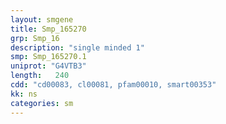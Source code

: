 ```yaml
---
layout: smgene
title: Smp_165270
grp: Smp_16
description: "single minded 1"
smp: Smp_165270.1
uniprot: "G4VTB3"
length:   240
cdd: "cd00083, cl00081, pfam00010, smart00353"
kk: ns
categories: sm
---
```

